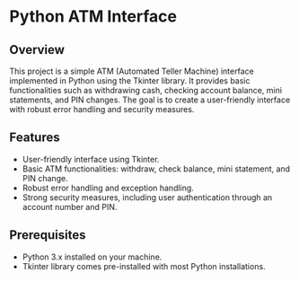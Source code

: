 # Python ATM Interface

## Overview
This project is a simple ATM (Automated Teller Machine) interface implemented in Python using the Tkinter library. It provides basic functionalities such as withdrawing cash, checking account balance, mini statements, and PIN changes. The goal is to create a user-friendly interface with robust error handling and security measures.

## Features
- User-friendly interface using Tkinter.
- Basic ATM functionalities: withdraw, check balance, mini statement, and PIN change.
- Robust error handling and exception handling.
- Strong security measures, including user authentication through an account number and PIN.

## Prerequisites
- Python 3.x installed on your machine.
- Tkinter library comes pre-installed with most Python installations.
